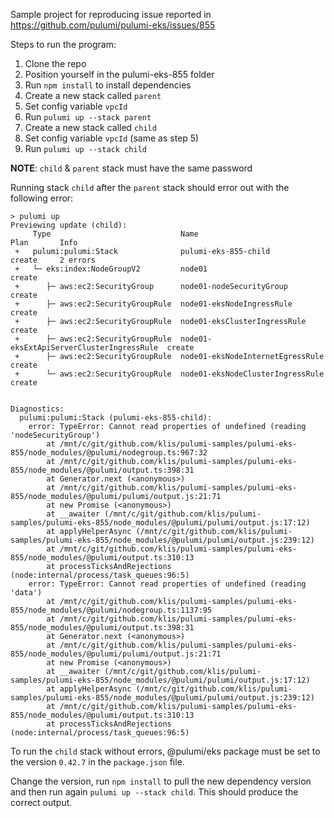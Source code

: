 Sample project for reproducing issue reported in https://github.com/pulumi/pulumi-eks/issues/855

Steps to run the program:
1. Clone the repo
2. Position yourself in the pulumi-eks-855 folder
3. Run `npm install` to install dependencies
4. Create a new stack called `parent`
5. Set config variable `vpcId`
6. Run `pulumi up --stack parent`
7. Create a new stack called `child`
8. Set config variable `vpcId` (same as step 5)
9. Run `pulumi up --stack child`

**NOTE**: `child` & `parent` stack must have the same password 

Running stack `child` after the `parent` stack should error out with the following error:
```
> pulumi up
Previewing update (child):
     Type                             Name                                      Plan       Info
 +   pulumi:pulumi:Stack              pulumi-eks-855-child                      create     2 errors
 +   └─ eks:index:NodeGroupV2         node01                                    create
 +      ├─ aws:ec2:SecurityGroup      node01-nodeSecurityGroup                  create
 +      ├─ aws:ec2:SecurityGroupRule  node01-eksNodeIngressRule                 create
 +      ├─ aws:ec2:SecurityGroupRule  node01-eksClusterIngressRule              create
 +      ├─ aws:ec2:SecurityGroupRule  node01-eksExtApiServerClusterIngressRule  create
 +      ├─ aws:ec2:SecurityGroupRule  node01-eksNodeInternetEgressRule          create
 +      └─ aws:ec2:SecurityGroupRule  node01-eksNodeClusterIngressRule          create


Diagnostics:
  pulumi:pulumi:Stack (pulumi-eks-855-child):
    error: TypeError: Cannot read properties of undefined (reading 'nodeSecurityGroup')
        at /mnt/c/git/github.com/klis/pulumi-samples/pulumi-eks-855/node_modules/@pulumi/nodegroup.ts:967:32
        at /mnt/c/git/github.com/klis/pulumi-samples/pulumi-eks-855/node_modules/@pulumi/output.ts:398:31
        at Generator.next (<anonymous>)
        at /mnt/c/git/github.com/klis/pulumi-samples/pulumi-eks-855/node_modules/@pulumi/pulumi/output.js:21:71
        at new Promise (<anonymous>)
        at __awaiter (/mnt/c/git/github.com/klis/pulumi-samples/pulumi-eks-855/node_modules/@pulumi/pulumi/output.js:17:12)
        at applyHelperAsync (/mnt/c/git/github.com/klis/pulumi-samples/pulumi-eks-855/node_modules/@pulumi/pulumi/output.js:239:12)
        at /mnt/c/git/github.com/klis/pulumi-samples/pulumi-eks-855/node_modules/@pulumi/output.ts:310:13
        at processTicksAndRejections (node:internal/process/task_queues:96:5)
    error: TypeError: Cannot read properties of undefined (reading 'data')
        at /mnt/c/git/github.com/klis/pulumi-samples/pulumi-eks-855/node_modules/@pulumi/nodegroup.ts:1137:95
        at /mnt/c/git/github.com/klis/pulumi-samples/pulumi-eks-855/node_modules/@pulumi/output.ts:398:31
        at Generator.next (<anonymous>)
        at /mnt/c/git/github.com/klis/pulumi-samples/pulumi-eks-855/node_modules/@pulumi/pulumi/output.js:21:71
        at new Promise (<anonymous>)
        at __awaiter (/mnt/c/git/github.com/klis/pulumi-samples/pulumi-eks-855/node_modules/@pulumi/pulumi/output.js:17:12)
        at applyHelperAsync (/mnt/c/git/github.com/klis/pulumi-samples/pulumi-eks-855/node_modules/@pulumi/pulumi/output.js:239:12)
        at /mnt/c/git/github.com/klis/pulumi-samples/pulumi-eks-855/node_modules/@pulumi/output.ts:310:13
        at processTicksAndRejections (node:internal/process/task_queues:96:5)
```

To run the `child` stack without errors, @pulumi/eks package must be set to the version `0.42.7` in the `package.json` file.

Change the version, run `npm install` to pull the new dependency version and then run again `pulumi up --stack child`.
This should produce the correct output. 

